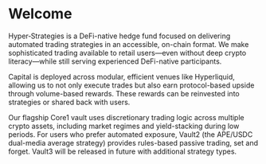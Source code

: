 # Welcome

Hyper‑Strategies is a DeFi-native hedge fund focused on delivering automated trading strategies in an accessible, on-chain format. We make sophisticated trading available to retail users—even without deep crypto literacy—while still serving experienced DeFi-native participants.

Capital is deployed across modular, efficient venues like Hyperliquid, allowing us to not only execute trades but also earn protocol-based upside through volume-based rewards. These rewards can be reinvested into strategies or shared back with users.

Our flagship Core1 vault uses discretionary trading logic across multiple crypto assets, including market regimes and yield-stacking during low periods. For users who prefer automated exposure, Vault2 (the APE/USDC dual-media average strategy) provides rules-based passive trading, set and forget. Vault3 will be released in future with additional strategy types.
